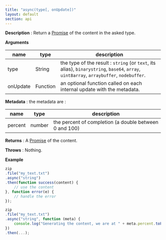 ```yaml
---
title: "async(type[, onUpdate])"
layout: default
section: api
---
```


__Description__ : Return a [Promise](https://developer.mozilla.org/en-US/docs/Web/JavaScript/Reference/Global_Objects/Promise) of the content in the asked type.

__Arguments__

name     | type     | description
---------|----------|------------
type     | String   | the type of the result : `string` (or `text`, its alias), `binarystring`, `base64`, `array`, `uint8array`, `arraybuffer`, `nodebuffer`.
onUpdate | Function | an optional function called on each internal update with the metadata.

__Metadata__ : the metadata are :

name        | type   | description
------------|--------|------------
percent     | number | the percent of completion (a double between 0 and 100)

__Returns__ : A [Promise](https://developer.mozilla.org/en-US/docs/Web/JavaScript/Reference/Global_Objects/Promise) of the content.

__Throws__ : Nothing.

__Example__

```js
zip
.file("my_text.txt")
.async("string")
.then(function success(content) {
    // use the content
}, function error(e) {
    // handle the error
});
```

```js
zip
.file("my_text.txt")
.async("string", function (meta) {
    console.log("Generating the content, we are at " + meta.percent.toFixed(2) + " %");
})
.then(...);
```


